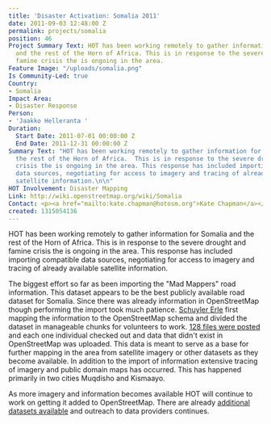 ```yaml
---
title: 'Disaster Activation: Somalia 2011'
date: 2011-09-03 12:48:00 Z
permalink: projects/somalia
position: 46
Project Summary Text: HOT has been working remotely to gather information for Somalia
  and the rest of the Horn of Africa. This is in response to the severe drought and
  famine crisis the is ongoing in the area.
Feature Image: "/uploads/somalia.png"
Is Community-Led: true
Country:
- Somalia
Impact Area:
- Disaster Response
Person:
- 'Jaakko Helleranta '
Duration:
  Start Date: 2011-07-01 00:00:00 Z
  End Date: 2011-12-31 00:00:00 Z
Summary Text: "HOT has been working remotely to gather information for Somalia and
  the rest of the Horn of Africa.  This is in response to the severe drought and famine
  crisis the is ongoing in the area. This response has included importing compatible
  data sources, negotiating for access to imagery and tracing of already available
  satellite information.\n\n"
HOT Involvement: Disaster Mapping
Link: http://wiki.openstreetmap.org/wiki/Somalia
Contact: <p><a href="mailto:kate.chapman@hotosm.org">Kate Chapman</a></p>
created: 1315054136
---
```


<p>HOT has been working remotely to gather information for Somalia and the rest of the Horn of Africa. This is in response to the severe drought and famine crisis the is ongoing in the area. This response has included importing compatible data sources, negotiating for access to imagery and tracing of already available satellite information. <!--break--></p><p>The biggest effort so far as been importing the "Mad Mappers" road information. This dataset appears to be the best publicly available road dataset for Somalia. Since there was already information in OpenStreetMap though performing the import took much patience. <a href="http://iconocla.st/">Schuyler Erle</a> first mapping the information to the OpenStreetMap schema and divided the dataset in manageable chunks for volunteers to work. <a href="http://wiki.openstreetmap.org/wiki/WikiProject_Somalia/Roads">128 files were posted</a> and each one individual checked out and data that didn't exist in OpenStreetMap was uploaded. This data is meant to serve as a base for further mapping in the area from satellite imagery or other datasets as they become available. In addition to the import of information extensive tracing of imagery and public domain maps has occurred. This has happened primarily in two cities Muqdisho and Kismaayo.</p><p>As more imagery and information becomes available HOT will continue to work on getting it added to OpenStreetMap. There are already <a href="https://wiki.openstreetmap.org/wiki/WikiProject_Somalia/VectorAndMapData">additional datasets available</a> and outreach to data providers continues.</p>
